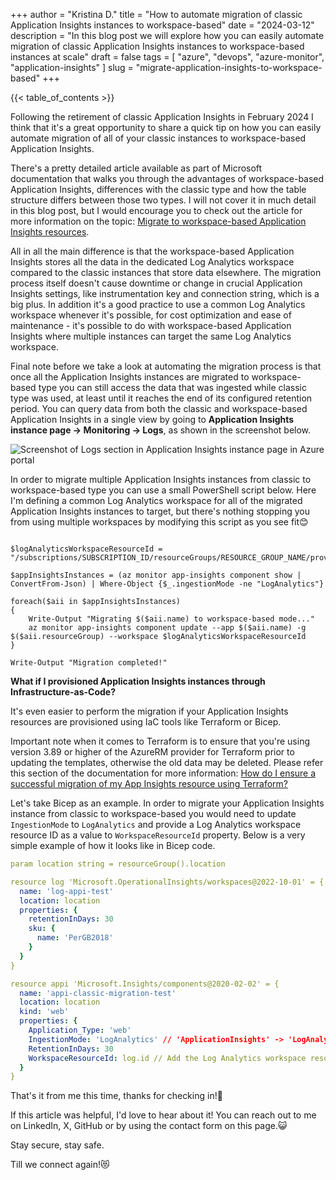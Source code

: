 +++
author = "Kristina D."
title = "How to automate migration of classic Application Insights instances to workspace-based"
date = "2024-03-12"
description = "In this blog post we will explore how you can easily automate migration of classic Application Insights instances to workspace-based instances at scale"
draft = false
tags = [
    "azure",
    "devops",
    "azure-monitor",
    "application-insights"
]
slug = "migrate-application-insights-to-workspace-based"
+++

{{< table_of_contents >}}

Following the retirement of classic Application Insights in February 2024 I think that it's a great opportunity to share a quick tip on how you can easily automate migration of all of your classic instances to workspace-based Application Insights.

There's a pretty detailed article available as part of Microsoft documentation that walks you through the advantages of workspace-based Application Insights, differences with the classic type and how the table structure differs between those two types. I will not cover it in much detail in this blog post, but I would encourage you to check out the article for more information on the topic: [Migrate to workspace-based Application Insights resources](https://learn.microsoft.com/en-us/azure/azure-monitor/app/convert-classic-resource).

All in all the main difference is that the workspace-based Application Insights stores all the data in the dedicated Log Analytics workspace compared to the classic instances that store data elsewhere. The migration process itself doesn't cause downtime or change in crucial Application Insights settings, like instrumentation key and connection string, which is a big plus. In addition it's a good practice to use a common Log Analytics workspace whenever it's possible, for cost optimization and ease of maintenance - it's possible to do with workspace-based Application Insights where multiple instances can target the same Log Analytics workspace.

Final note before we take a look at automating the migration process is that once all the Application Insights instances are migrated to workspace-based type you can still access the data that was ingested while classic type was used, at least until it reaches the end of its configured retention period. You can query data from both the classic and workspace-based Application Insights in a single view by going to **Application Insights instance page -> Monitoring -> Logs**, as shown in the screenshot below.

![Screenshot of Logs section in Application Insights instance page in Azure portal](../../images/azure_monitor/application-insights-logs-pane.webp)

In order to migrate multiple Application Insights instances from classic to workspace-based type you can use a small PowerShell script below. Here I'm defining a common Log Analytics workspace for all of the migrated Application Insights instances to target, but there's nothing stopping you from using multiple workspaces by modifying this script as you see fit😊

``` shell

$logAnalyticsWorkspaceResourceId = "/subscriptions/SUBSCRIPTION_ID/resourceGroups/RESOURCE_GROUP_NAME/providers/Microsoft.OperationalInsights/workspaces/LOG_ANALYTICS_WORKSPACE_NAME"

$appInsightsInstances = (az monitor app-insights component show | ConvertFrom-Json) | Where-Object {$_.ingestionMode -ne "LogAnalytics"}

foreach($aii in $appInsightsInstances)
{
    Write-Output "Migrating $($aii.name) to workspace-based mode..."
    az monitor app-insights component update --app $($aii.name) -g $($aii.resourceGroup) --workspace $logAnalyticsWorkspaceResourceId
}

Write-Output "Migration completed!"
```

**What if I provisioned Application Insights instances through Infrastructure-as-Code?**

It's even easier to perform the migration if your Application Insights resources are provisioned using IaC tools like Terraform or Bicep.

Important note when it comes to Terraform is to ensure that you're using version 3.89 or higher of the AzureRM provider for Terraform prior to updating the templates, otherwise the old data may be deleted. Please refer this section of the documentation for more information: [How do I ensure a successful migration of my App Insights resource using Terraform?](https://learn.microsoft.com/en-us/azure/azure-monitor/app/convert-classic-resource#how-do-i-ensure-a-successful-migration-of-my-app-insights-resource-using-terraform)

Let's take Bicep as an example. In order to migrate your Application Insights instance from classic to workspace-based you would need to update ```IngestionMode``` to ```LogAnalytics``` and provide a Log Analytics workspace resource ID as a value to ```WorkspaceResourceId``` property. Below is a very simple example of how it looks like in Bicep code.

``` yaml
param location string = resourceGroup().location

resource log 'Microsoft.OperationalInsights/workspaces@2022-10-01' = {
  name: 'log-appi-test'
  location: location
  properties: {
    retentionInDays: 30
    sku: {
      name: 'PerGB2018'
    }
  }
}

resource appi 'Microsoft.Insights/components@2020-02-02' = {
  name: 'appi-classic-migration-test'
  location: location
  kind: 'web'
  properties: {
    Application_Type: 'web'
    IngestionMode: 'LogAnalytics' // 'ApplicationInsights' -> 'LogAnalytics' for workspace-based migration
    RetentionInDays: 30
    WorkspaceResourceId: log.id // Add the Log Analytics workspace resource id here
  }
}
```

That's it from me this time, thanks for checking in!💖

If this article was helpful, I'd love to hear about it! You can reach out to me on LinkedIn, X, GitHub or by using the contact form on this page.😺

Stay secure, stay safe.

Till we connect again!😻
